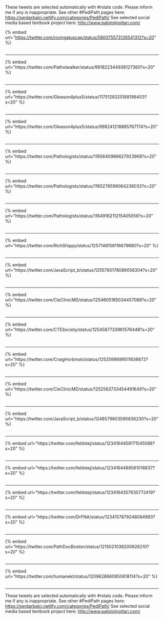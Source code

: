 

These tweets are selected automatically with #rstats code. Please inform me if any is inappropriate.
See other #PediPath pages here: https://serdarbalci.netlify.com/categories/PediPath/ 
See selected social media based textbook project here: http://www.patolojinotlari.com/

{% embed url="https://twitter.com/rovingatuscap/status/580075573126541312?s=20" %}<br>
<br>
<hr>
{% embed url="https://twitter.com/Patholwalker/status/991822344938127360?s=20" %}<br>
<br>
<hr>
{% embed url="https://twitter.com/Gleason4plus5/status/1175128325188198403?s=20" %}<br>
<br>
<hr>
{% embed url="https://twitter.com/Gleason4plus5/status/998241218885767174?s=20" %}<br>
<br>
<hr>
{% embed url="https://twitter.com/Pathologists/status/1165640986627923968?s=20" %}<br>
<br>
<hr>
{% embed url="https://twitter.com/Pathologists/status/1165278599064236033?s=20" %}<br>
<br>
<hr>
{% embed url="https://twitter.com/Pathologists/status/1164916211215405056?s=20" %}<br>
<br>
<hr>
{% embed url="https://twitter.com/RichShippy/status/1257148158116679680?s=20" %}<br>
<br>
<hr>
{% embed url="https://twitter.com/JavaScript_b/status/1255760178089058304?s=20" %}<br>
<br>
<hr>
{% embed url="https://twitter.com/CleClinicMD/status/1254605185034457088?s=20" %}<br>
<br>
<hr>
{% embed url="https://twitter.com/CTESociety/status/1254587733961576448?s=20" %}<br>
<br>
<hr>
{% embed url="https://twitter.com/CraigHorbinski/status/1252599899511836672?s=20" %}<br>
<br>
<hr>
{% embed url="https://twitter.com/CleClinicMD/status/1252563733454491649?s=20" %}<br>
<br>
<hr>
{% embed url="https://twitter.com/JavaScript_b/status/1248579603590836230?s=20" %}<br>
<br>
<hr>
{% embed url="https://twitter.com/feldstej/status/1234164459171545088?s=20" %}<br>
<br>
<hr>
{% embed url="https://twitter.com/feldstej/status/1234164488561016837?s=20" %}<br>
<br>
<hr>
{% embed url="https://twitter.com/feldstej/status/1234164357635772419?s=20" %}<br>
<br>
<hr>
{% embed url="https://twitter.com/DrFNA/status/1234157879248084993?s=20" %}<br>
<br>
<hr>
{% embed url="https://twitter.com/PathDocBoston/status/1215021038200926210?s=20" %}<br>
<br>
<hr>
{% embed url="https://twitter.com/humanekt/status/1209628660950618114?s=20" %}<br>
<br>
<hr>


These tweets are selected automatically with #rstats code. Please inform me if any is inappropriate.
See other #PediPath pages here: https://serdarbalci.netlify.com/categories/PediPath/ 
See selected social media based textbook project here: http://www.patolojinotlari.com/
